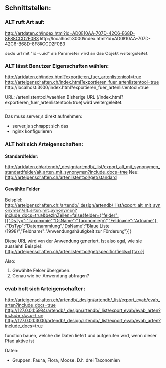 ## Schnittstellen:

### ALT ruft Art auf:
http://artdaten.ch/index.html?id=AD0B10AA-707D-42C6-B68D-8F88CCD2F0B3
http://localhost:3000/index.html?id=AD0B10AA-707D-42C6-B68D-8F88CCD2F0B3

Jede url mit "id=uuid" als Parameter wird an das Objekt weitergeleitet.

### ALT lässt Benutzer Eigenschaften wählen:
http://artdaten.ch/index.html?exportieren_fuer_artenlistentool=true
http://arteigenschaften.ch/index.html?exportieren_fuer_artenlistentool=true
http://localhost:3000/index.html?exportieren_fuer_artenlistentool=true

URL: /artenlistentool/waehlen
Bisherige URL (/index.html?exportieren_fuer_artenlistentool=true) wird weitergeleitet.


*************************************

Das muss server.js direkt aufnehmen:
- server.js schnappt sich das
- nginx konfigurieren

### ALT holt sich Arteigenschaften:
#### Standardfelder:
http://artdaten.ch/artendb/_design/artendb/_list/export_alt_mit_synonymen_standardfelder/alt_arten_mit_synonymen?include_docs=true
Neu: http://arteigenschaften.ch/artenlistentool/get/standard

#### Gewählte Felder
Beispiel:
http://arteigenschaften.ch:/artendb/_design/artendb/_list/export_alt_mit_synonymen/alt_arten_mit_synonymen?include_docs=true&bezInZeilen=false&felder={"felder":[{"DsTyp":"Taxonomie","DsName":"Taxonomie(n)","Feldname":"Artname"},{"DsTyp":"Datensammlung","DsName":"Blaue Liste (1998)","Feldname":"Anwendungshäufigkeit zur Förderung"}]}

Diese URL wird von der Anwendung generiert. Ist also egal, wie sie aussieht! Beispiel:
http://arteigenschaften.ch/artenlistentool/get/specific/fields=[{tax:}]

Also:
1. Gewählte Felder übergeben.
2. Genau wie bei Anwendung abfragen?

### evab holt sich Arteigenschaften:
http://arteigenschaften.ch/artendb/_design/artendb/_list/export_evab/evab_arten?include_docs=true
http://127.0.0.1:5984/artendb/_design/artendb/_list/export_evab/evab_arten?include_docs=true
http://127.0.0.1:3000/artendb/_design/artendb/_list/export_evab/evab_arten?include_docs=true

function bauen, welche die Daten liefert
und aufgerufen wird, wenn dieser Pfad aktive ist

Daten:
- Gruppen: Fauna, Flora, Moose. D.h. drei Taxonomien